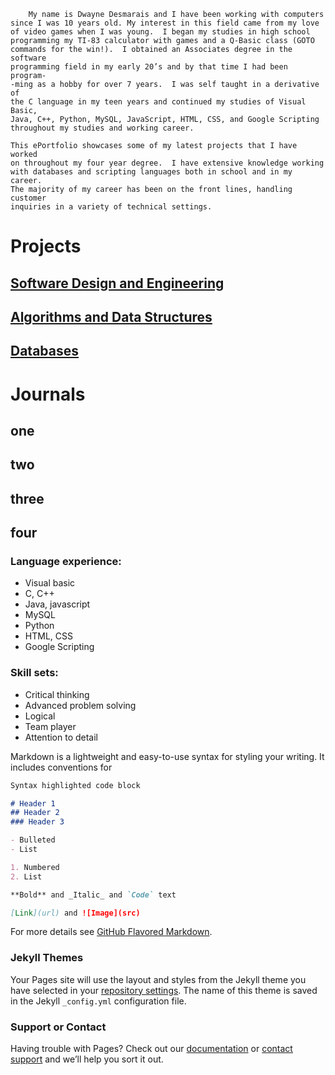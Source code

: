 	    My name is Dwayne Desmarais and I have been working with computers 
	since I was 10 years old. My interest in this field came from my love
	of video games when I was young.  I began my studies in high school
	programming my TI-83 calculator with games and a Q-Basic class (GOTO
	commands for the win!).  I obtained an Associates degree in the software
	programming field in my early 20’s and by that time I had been program-
	-ming as a hobby for over 7 years.  I was self taught in a derivative of
	the C language in my teen years and continued my studies of Visual Basic,
	Java, C++, Python, MySQL, JavaScript, HTML, CSS, and Google Scripting
	throughout my studies and working career.

	This ePortfolio showcases some of my latest projects that I have worked
	on throughout my four year degree.  I have extensive knowledge working
	with databases and scripting languages both in school and in my career. 
	The majority of my career has been on the front lines, handling customer
	inquiries in a variety of technical settings.

# Projects
## [Software Design and Engineering](/index.md)
## [Algorithms and Data Structures](/index.md)
## [Databases](/index.md)

# Journals
## one 
## two
## three
## four

### Language experience:
- Visual basic
- C, C++
- Java, javascript
- MySQL
- Python
- HTML, CSS
- Google Scripting

### Skill sets:
- Critical thinking
- Advanced problem solving
- Logical
- Team player
- Attention to detail






Markdown is a lightweight and easy-to-use syntax for styling your writing. It includes conventions for

```markdown
Syntax highlighted code block

# Header 1
## Header 2
### Header 3

- Bulleted
- List

1. Numbered
2. List

**Bold** and _Italic_ and `Code` text

[Link](url) and ![Image](src)
```

For more details see [GitHub Flavored Markdown](https://guides.github.com/features/mastering-markdown/).

### Jekyll Themes

Your Pages site will use the layout and styles from the Jekyll theme you have selected in your [repository settings](https://github.com/dwayne-desmarais/dwayne-desmarais.github.io/settings). The name of this theme is saved in the Jekyll `_config.yml` configuration file.

### Support or Contact

Having trouble with Pages? Check out our [documentation](https://docs.github.com/categories/github-pages-basics/) or [contact support](https://github.com/contact) and we’ll help you sort it out.
